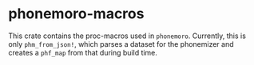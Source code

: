 # phonemoro-macros

This crate contains the proc-macros used in `phonemoro`. Currently, this is only `phm_from_json!`, which parses a dataset for the phonemizer and creates a `phf_map` from that during build time.

